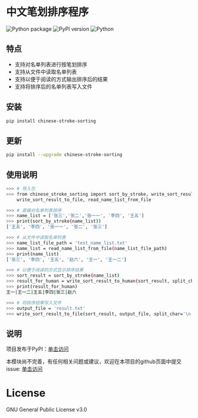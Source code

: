 # 中文笔划排序程序

![Python package](https://github.com/echosun1996/ChineseStrokeSorting/workflows/Python%20package/badge.svg)
![PyPI version](https://badge.fury.io/py/chinese-stroke-sorting.svg)
![Python](https://img.shields.io/pypi/pyversions/chinese-stroke-sorting.svg?style=plastic)

## 特点
- 支持对名单列表进行按笔划排序
- 支持从文件中读取名单列表
- 支持以便于阅读的方式输出排序后的结果
- 支持将排序后的名单列表写入文件

## 安装

```bash
pip install chinese-stroke-sorting
```

## 更新

```bash
pip install --upgrade chinese-stroke-sorting
```

## 使用说明

```bash
>>> # 导入包
>>> from chinese_stroke_sorting import sort_by_stroke, write_sort_result_to_human, \
    write_sort_result_to_file, read_name_list_from_file

>>> # 直接对名单列表排序
>>> name_list = ['张三','张二','张一一', '李四', '王五']
>>> print(sort_by_stroke(name_list)) 
['王五', '李四', '张一一', '张二', '张三']

>>> # 从文件中读取名单列表
>>> name_list_file_path = 'test_name_list.txt'
>>> name_list = read_name_list_from_file(name_list_file_path)
>>> print(name_list)
['张三', '李四', '王五', '赵六', '王一', '王一二']

>>> # 以便于阅读的方式显示排序结果
>>> sort_result = sort_by_stroke(name_list)
>>> result_for_human = write_sort_result_to_human(sort_result, split_char='|')
>>> print(result_for_human)
王一|王一二|王五|李四|张三|赵六

>>> # 将排序结果写入文件
>>> output_file = 'result.txt'
>>> write_sort_result_to_file(sort_result, output_file, split_char='\n')

``` 

## 说明

项目发布于PyPI：[单击访问](https://pypi.org/project/chinese-stroke-sorting/) 

本模块尚不完善，有任何相关问题或建议，欢迎在本项目的github页面中提交issue: [单击访问](https://github.com/echosun1996/ChineseStrokeSorting)

# License
GNU General Public License v3.0